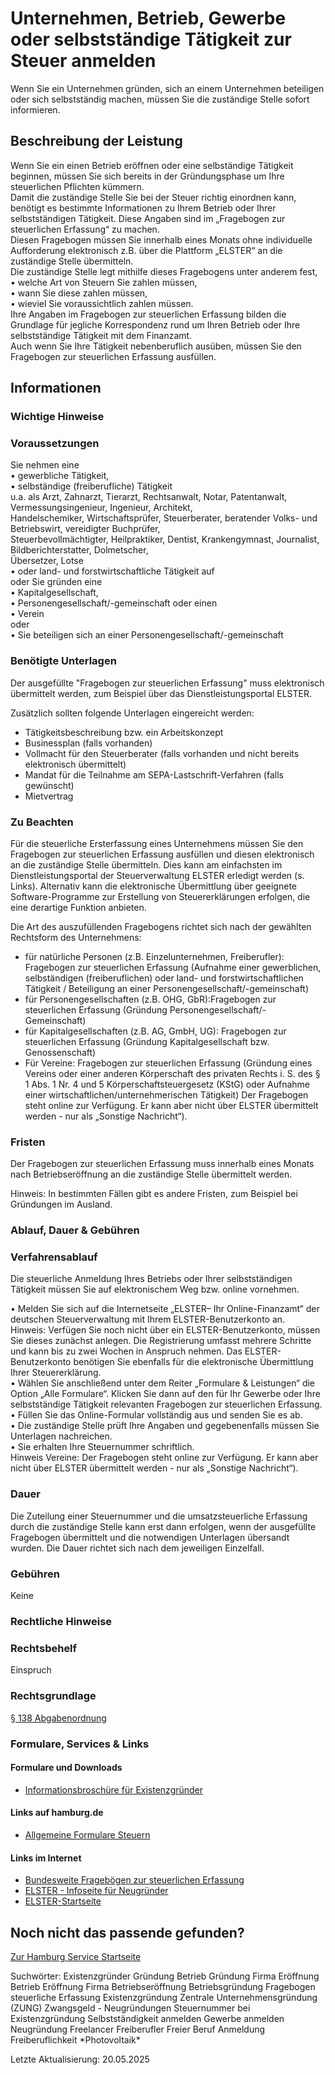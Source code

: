 




Unternehmen, Betrieb, Gewerbe oder selbstständige Tätigkeit zur Steuer anmelden
===============================================================================

Wenn Sie ein Unternehmen gründen, sich an einem Unternehmen beteiligen oder sich selbstständig machen, müssen Sie die zuständige Stelle sofort informieren.

Beschreibung der Leistung
-------------------------

Wenn Sie ein einen Betrieb eröffnen oder eine selbständige Tätigkeit beginnen, müssen Sie sich bereits in der Gründungsphase um Ihre steuerlichen Pflichten kümmern.  
Damit die zuständige Stelle Sie bei der Steuer richtig einordnen kann, benötigt es bestimmte Informationen zu Ihrem Betrieb oder Ihrer selbstständigen Tätigkeit. Diese Angaben sind im „Fragebogen zur steuerlichen Erfassung“ zu machen.  
Diesen Fragebogen müssen Sie innerhalb eines Monats ohne individuelle Aufforderung elektronisch z.B. über die Plattform „ELSTER“ an die zuständige Stelle übermitteln.  
Die zuständige Stelle legt mithilfe dieses Fragebogens unter anderem fest,  
• welche Art von Steuern Sie zahlen müssen,  
• wann Sie diese zahlen müssen,  
• wieviel Sie voraussichtlich zahlen müssen.  
Ihre Angaben im Fragebogen zur steuerlichen Erfassung bilden die Grundlage für jegliche Korrespondenz rund um Ihren Betrieb oder Ihre selbstständige Tätigkeit mit dem Finanzamt.  
Auch wenn Sie Ihre Tätigkeit nebenberuflich ausüben, müssen Sie den Fragebogen zur steuerlichen Erfassung ausfüllen.

Informationen
-------------

### Wichtige Hinweise

### Voraussetzungen

Sie nehmen eine  
• gewerbliche Tätigkeit,  
• selbständige (freiberufliche) Tätigkeit  
u.a. als Arzt, Zahnarzt, Tierarzt, Rechtsanwalt, Notar, Patentanwalt, Vermessungsingenieur, Ingenieur, Architekt,  
Handelschemiker, Wirtschaftsprüfer, Steuerberater, beratender Volks- und Betriebswirt, vereidigter Buchprüfer,  
Steuerbevollmächtigter, Heilpraktiker, Dentist, Krankengymnast, Journalist, Bildberichterstatter, Dolmetscher,  
Übersetzer, Lotse  
• oder land- und forstwirtschaftliche Tätigkeit auf  
oder Sie gründen eine  
• Kapitalgesellschaft,  
• Personengesellschaft/-gemeinschaft oder einen  
• Verein  
oder  
• Sie beteiligen sich an einer Personengesellschaft/-gemeinschaft

### Benötigte Unterlagen

Der ausgefüllte "Fragebogen zur steuerlichen Erfassung" muss elektronisch übermittelt werden, zum Beispiel über das Dienstleistungsportal ELSTER.  
  
Zusätzlich sollten folgende Unterlagen eingereicht werden:

* Tätigkeitsbeschreibung bzw. ein Arbeitskonzept
* Businessplan (falls vorhanden)
* Vollmacht für den Steuerberater (falls vorhanden und nicht bereits elektronisch übermittelt)
* Mandat für die Teilnahme am SEPA-Lastschrift-Verfahren (falls gewünscht)
* Mietvertrag

### Zu Beachten

Für die steuerliche Ersterfassung eines Unternehmens müssen Sie den Fragebogen zur steuerlichen Erfassung ausfüllen und diesen elektronisch an die zuständige Stelle übermitteln. Dies kann am einfachsten im Dienstleistungsportal der Steuerverwaltung ELSTER erledigt werden (s. Links). Alternativ kann die elektronische Übermittlung über geeignete Software-Programme zur Erstellung von Steuererklärungen erfolgen, die eine derartige Funktion anbieten.  
  
Die Art des auszufüllenden Fragebogens richtet sich nach der gewählten Rechtsform des Unternehmens:

* für natürliche Personen (z.B. Einzelunternehmen, Freiberufler): Fragebogen zur steuerlichen Erfassung (Aufnahme einer gewerblichen, selbständigen (freiberuflichen) oder land- und forstwirtschaftlichen Tätigkeit / Beteiligung an einer Personengesellschaft/-gemeinschaft)
* für Personengesellschaften (z.B. OHG, GbR):Fragebogen zur steuerlichen Erfassung (Gründung Personengesellschaft/-Gemeinschaft)
* für Kapitalgesellschaften (z.B. AG, GmbH, UG): Fragebogen zur steuerlichen Erfassung (Gründung Kapitalgesellschaft bzw. Genossenschaft)
* Für Vereine: Fragebogen zur steuerlichen Erfassung (Gründung eines Vereins oder einer anderen Körperschaft des privaten Rechts i. S. des § 1 Abs. 1 Nr. 4 und 5 Körperschaftsteuergesetz (KStG) oder Aufnahme einer wirtschaftlichen/unternehmerischen Tätigkeit) Der Fragebogen steht online zur Verfügung. Er kann aber nicht über ELSTER übermittelt werden - nur als „Sonstige Nachricht“).

### Fristen

Der Fragebogen zur steuerlichen Erfassung muss innerhalb eines Monats nach Betriebseröffnung an die zuständige Stelle übermittelt werden.  
  
Hinweis: In bestimmten Fällen gibt es andere Fristen, zum Beispiel bei Gründungen im Ausland.

### Ablauf, Dauer & Gebühren

### Verfahrensablauf

Die steuerliche Anmeldung Ihres Betriebs oder Ihrer selbstständigen Tätigkeit müssen Sie auf elektronischem Weg bzw. online vornehmen.  
  
• Melden Sie sich auf die Internetseite „ELSTER– Ihr Online-Finanzamt“ der deutschen Steuerverwaltung mit Ihrem ELSTER-Benutzerkonto an.  
Hinweis: Verfügen Sie noch nicht über ein ELSTER-Benutzerkonto, müssen Sie dieses zunächst anlegen. Die Registrierung umfasst mehrere Schritte und kann bis zu zwei Wochen in Anspruch nehmen. Das ELSTER-Benutzerkonto benötigen Sie ebenfalls für die elektronische Übermittlung Ihrer Steuererklärung.  
• Wählen Sie anschließend unter dem Reiter „Formulare & Leistungen“ die Option „Alle Formulare“. Klicken Sie dann auf den für Ihr Gewerbe oder Ihre selbstständige Tätigkeit relevanten Fragebogen zur steuerlichen Erfassung.  
• Füllen Sie das Online-Formular vollständig aus und senden Sie es ab.  
• Die zuständige Stelle prüft Ihre Angaben und gegebenenfalls müssen Sie Unterlagen nachreichen.  
• Sie erhalten Ihre Steuernummer schriftlich.  
Hinweis Vereine: Der Fragebogen steht online zur Verfügung. Er kann aber nicht über ELSTER übermittelt werden - nur als „Sonstige Nachricht“).

### Dauer

Die Zuteilung einer Steuernummer und die umsatzsteuerliche Erfassung durch die zuständige Stelle kann erst dann erfolgen, wenn der ausgefüllte Fragebogen übermittelt und die notwendigen Unterlagen übersandt wurden. Die Dauer richtet sich nach dem jeweiligen Einzelfall.

### Gebühren

Keine

### Rechtliche Hinweise

### Rechtsbehelf

Einspruch

### Rechtsgrundlage

[§ 138 Abgabenordnung](https://www.gesetze-im-internet.de/ao_1977/__138.html)

### Formulare, Services & Links

#### Formulare und Downloads

* [Informationsbroschüre für Existenzgründer](https://www.hamburg.de/resource/blob/207048/1ea0fbd584b12a6e875b9e4bfe9552fb/existenzgruenderbroschuere-data.pdf)

#### Links auf hamburg.de

* [Allgemeine Formulare Steuern](https://www.hamburg.de/politik-und-verwaltung/behoerden/finanzbehoerde/allgemein-207954)

#### Links im Internet

* [Bundesweite Fragebögen zur steuerlichen Erfassung](https://www.formulare-bfinv.de/ffw/action/invoke.do?id=steuerfrag)
* [ELSTER - Infoseite für Neugründer](https://www.elster.de/elsterweb/infoseite/unternehmensgruendung)
* [ELSTER-Startseite](https://www.elster.de)

Noch nicht das passende gefunden?
---------------------------------

 [Zur Hamburg Service Startseite](/service/)

Suchwörter: Existenzgründer Gründung Betrieb Gründung Firma Eröffnung Betrieb Eröffnung Firma Betriebseröffnung Betriebsgründung Fragebogen steuerliche Erfassung Existenzgründung Zentrale Unternehmensgründung (ZUNG) Zwangsgeld - Neugründungen Steuernummer bei Existenzgründung Selbstständigkeit anmelden Gewerbe anmelden Neugründung Freelancer Freiberufler Freier Beruf Anmeldung Freiberuflichkeit \*Photovoltaik\*

Letzte Aktualisierung: 20.05.2025

